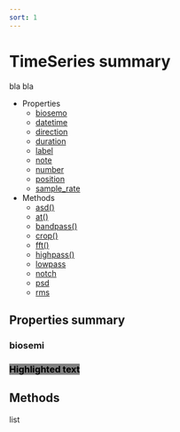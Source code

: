 ```yaml
---
sort: 1
---
```


# TimeSeries summary

bla bla

* Properties
  * [biosemo]()
  * [datetime]()
  * [direction]()
  * [duration]()
  * [label]()
  * [note]()
  * [number]()
  * [position]()
  * [sample_rate]()
* Methods
  * [asd()]()
  * [at()]()
  * [bandpass()]()
  * [crop()]()
  * [fft()]()
  * [highpass()]()
  * [lowpass]()
  * [notch]()
  * [psd]()
  * [rms]()

## Properties summary

### biosemi

### <mark style="background-color: gray">Highlighted text</mark> 

## Methods

list
